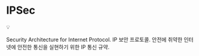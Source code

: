 # IPSec

<aside>
💡

Security Architecture for Internet Protocol.
IP 보안 프로토콜.
안전에 취약한 인터넷에 안전한 통신을 실현하기 위한 IP 통신 규약.

</aside>